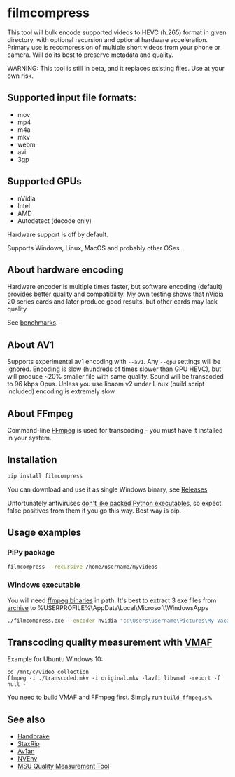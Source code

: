 # filmcompress

This tool will bulk encode supported videos to HEVC (h.265) format in given directory, with optional recursion
and optional hardware acceleration. Primary use is recompression of multiple short videos from your phone or 
camera. Will do its best to preserve metadata and quality.

WARNING: This tool is still in beta, and it replaces existing files. Use at your own risk.

## Supported input file formats:

* mov
* mp4
* m4a
* mkv
* webm
* avi
* 3gp

## Supported GPUs

* nVidia
* Intel
* AMD
* Autodetect (decode only)

Hardware support is off by default.

Supports Windows, Linux, MacOS and probably other OSes.

## About hardware encoding

Hardware encoder is multiple times faster, but software encoding (default) provides better quality and compatibility.
My own testing shows that nVidia 20 series cards and later produce good results, but other cards may lack quality.

See [benchmarks](benchmarks.md).

## About AV1

Supports experimental av1 encoding with `--av1`. Any `--gpu` settings will be ignored. Encoding is slow (hundreds of
times slower than GPU HEVC), but will produce ~20% smaller file with same quality. Sound will be transcoded to 96 kbps
Opus. Unless you use libaom v2 under Linux (build script included) encoding is extremely slow.

## About FFmpeg

Command-line [FFmpeg](https://ffmpeg.org/) is used for transcoding - you must have it installed in your system.

## Installation

```sh
pip install filmcompress
```

You can download and use it as single Windows binary, see [Releases](https://github.com/varnav/filmcompress/releases/)

Unfortunately antiviruses [don't like packed Python executables](https://github.com/pyinstaller/pyinstaller/issues?q=is%3Aissue+virus), so expect false positives from them if you go this way. Best way is pip.

## Usage examples

### PiPy package

```sh
filmcompress --recursive /home/username/myvideos
```

### Windows executable

You will need [ffmpeg binaries](https://www.gyan.dev/ffmpeg/builds/) in path. It's best to
extract 3 exe files from [archive](https://www.gyan.dev/ffmpeg/builds/ffmpeg-git-essentials.7z) to %USERPROFILE%\AppData\Local\Microsoft\WindowsApps

```cmd
./filmcompress.exe --encoder nvidia "c:\Users\username\Pictures\My Vacation"
```

## Transcoding quality measurement with [VMAF](https://github.com/Netflix/vmaf)

Example for Ubuntu Windows 10:

```
cd /mnt/c/video_collection
ffmpeg -i ./transcoded.mkv -i original.mkv -lavfi libvmaf -report -f null -
```

You need to build VMAF and FFmpeg first. Simply run `build_ffmpeg.sh`.

## See also

* [Handbrake](https://handbrake.fr/)
* [StaxRip](https://github.com/staxrip/staxrip/)
* [Av1an](https://github.com/master-of-zen/Av1an)
* [NVEnv](https://github.com/rigaya/NVEnc)
* [MSU Quality Measurement Tool](http://www.compression.ru/video/quality_measure/)